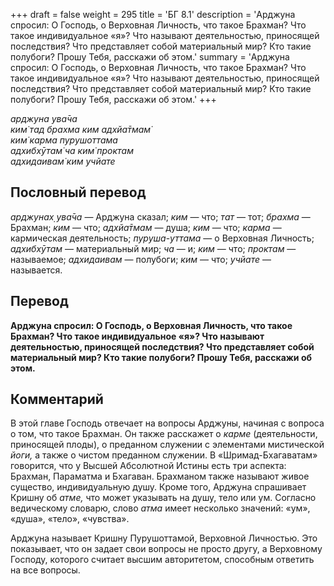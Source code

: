 +++
draft = false
weight = 295
title = 'БГ 8.1'
description = 'Арджуна спросил: О Господь, о Верховная Личность, что такое Брахман? Что такое индивидуальное «я»? Что называют деятельностью, приносящей последствия? Что представляет собой материальный мир? Кто такие полубоги? Прошу Тебя, расскажи об этом.'
summary = 'Арджуна спросил: О Господь, о Верховная Личность, что такое Брахман? Что такое индивидуальное «я»? Что называют деятельностью, приносящей последствия? Что представляет собой материальный мир? Кто такие полубоги? Прошу Тебя, расскажи об этом.'
+++

_арджуна ува̄ча  
ким̇ тад брахма ким адхйа̄тмам̇  
ким̇ карма пурушоттама  
адхибхӯтам̇ ча ким̇ проктам  
адхидаивам̇ ким учйате_

## Пословный перевод

_арджунах̣_ _ува̄ча_ — Арджуна сказал; _ким_ — что; _тат_ — тот; _брахма_ — Брахман; _ким_ — что; _адхйа̄тмам_ — душа; _ким_ — что; _карма_ — кармическая деятельность; _пуруша_\-_уттама_ — о Верховная Личность; _адхибхӯтам_ — материальный мир; _ча_ — и; _ким_ — что; _проктам_ — называемое; _адхидаивам_ — полубоги; _ким_ — что; _учйате_ — называется.

## Перевод

**Арджуна спросил: О Господь, о Верховная Личность, что такое Брахман? Что такое индивидуальное «я»? Что называют деятельностью, приносящей последствия? Что представляет собой материальный мир? Кто такие полубоги? Прошу Тебя, расскажи об этом.**

## Комментарий

В этой главе Господь отвечает на вопросы Арджуны, начиная с вопроса о том, что такое Брахман. Он также расскажет о _карме_ (деятельности, приносящей плоды), о преданном служении с элементами мистической _йоги,_ а также о чистом преданном служении. В «Шримад-Бхагаватам» говорится, что у Высшей Абсолютной Истины есть три аспекта: Брахман, Параматма и Бхагаван. Брахманом также называют живое существо, индивидуальную душу. Кроме того, Арджуна спрашивает Кришну об _атме,_ что может указывать на душу, тело или ум. Согласно ведическому словарю, слово _атма_ имеет несколько значений: «ум», «душа», «тело», «чувства».

Арджуна называет Кришну Пурушоттамой, Верховной Личностью. Это показывает, что он задает свои вопросы не просто другу, а Верховному Господу, которого считает высшим авторитетом, способным ответить на все вопросы.
